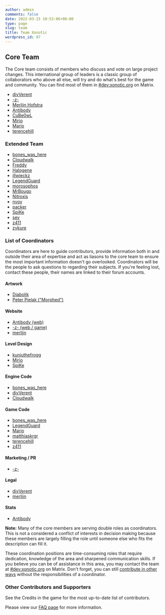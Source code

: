 ```yaml
---
author: admin
comments: false
date: 2022-03-15 10:53:06+00:00
type: page
slug: team
title: Team Xonotic
wordpress_id: 97
---
```


## Core Team

The Core team consists of members who discuss and vote on large project changes. This international group of leaders is a classic group of collaborators who above all else, will try and do what's best for the game and community. You can find most of them in [#dev:xonotic.org](https://matrix.to/#/#dev:xonotic.org) on Matrix.

  * [divVerent](http://forums.xonotic.org/member.php?action=profile&uid=4)
  * [-z-](http://forums.xonotic.org/member.php?action=profile&uid=1)
  * [Merlijn Hofstra](http://forums.xonotic.org/member.php?action=profile&uid=34)
  * [Antibody](http://forums.xonotic.org/member.php?action=profile&uid=530)
  * [CuBe0wL](http://forums.xonotic.org/member.php?action=profile&uid=15)
  * [Mirio](http://forums.xonotic.org/member.php?action=profile&uid=213)
  * [Mario](http://forums.xonotic.org/member.php?action=profile&uid=1258)
  * [terencehill](http://forums.xonotic.org/member.php?action=profile&uid=620)

### Extended Team

  * [bones_was_here](http://forums.xonotic.org/member.php?action=profile&uid=27)
  * [Cloudwalk](http://forums.xonotic.org/member.php?action=profile&uid=8922)
  * [Freddy](http://forums.xonotic.org/member.php?action=profile&uid=5301)
  * [Halogene](http://forums.xonotic.org/member.php?action=profile&uid=53)
  * [illwieckz](http://forums.xonotic.org/member.php?action=profile&uid=4581)
  * [LegendGuard](http://forums.xonotic.org/member.php?action=profile&uid=8789)
  * [morosophos](http://forums.xonotic.org/member.php?action=profile&uid=7970)
  * [MrBougo](http://forums.xonotic.org/member.php?action=profile&uid=30)
  * [Nitroxis](http://forums.xonotic.org/member.php?action=profile&uid=1003)
  * [nyov](http://forums.xonotic.org/member.php?action=profile&uid=842)
  * [packer](http://forums.xonotic.org/member.php?action=profile&uid=373)
  * [SpiKe](http://forums.xonotic.org/member.php?action=profile&uid=3421)
  * [sev](http://forums.xonotic.org/member.php?action=profile&uid=46)
  * [z411](http://forums.xonotic.org/member.php?action=profile&uid=9139)
  * [zykure](http://forums.xonotic.org/member.php?action=profile&uid=3578)


### List of Coordinators

Coordinators are here to guide contributors, provide information both in and outside their area of expertise and act as liasons to the core team to ensure the most important information doesn't go overlooked. Coordinators will be the people to ask questions to regarding their subjects. If you're feeling lost, contact these people, their names are linked to their forum accounts.

#### Artwork

  * [Diabolik](http://forums.xonotic.org/member.php?action=profile&uid=14)
  * [Peter Pielak ("Morphed")](http://forums.xonotic.org/member.php?action=profile&uid=8)

#### Website

  * [Antibody (web)](http://forums.xonotic.org/member.php?action=profile&uid=530)
  * [-z- (web / game)](http://forums.xonotic.org/member.php?action=profile&uid=1)
  * [merlijn](http://forums.xonotic.org/member.php?action=profile&uid=34)

#### Level Design

  * [kuniuthefrogg](http://forums.xonotic.org/member.php?action=profile&uid=184)
  * [Mirio](http://forums.xonotic.org/member.php?action=profile&uid=213)
  * [SpiKe](http://forums.xonotic.org/member.php?action=profile&uid=3421)

#### Engine Code

  * [bones_was_here](http://forums.xonotic.org/member.php?action=profile&uid=27)
  * [divVerent](http://forums.xonotic.org/member.php?action=profile&uid=4)
  * [Cloudwalk](http://forums.xonotic.org/member.php?action=profile&uid=8922)

#### Game Code

  * [bones_was_here](http://forums.xonotic.org/member.php?action=profile&uid=27)
  * [LegendGuard](http://forums.xonotic.org/member.php?action=profile&uid=8789)
  * [Mario](http://forums.xonotic.org/member.php?action=profile&uid=1258)
  * [matthiaskrgr](http://forums.xonotic.org/member.php?action=profile&uid=2969)
  * [terencehill](http://forums.xonotic.org/member.php?action=profile&uid=620)
  * [z411](http://forums.xonotic.org/member.php?action=profile&uid=9139)

#### Marketing / PR

  * [-z-](http://forums.xonotic.org/member.php?action=profile&uid=1)

#### Legal

  * [divVerent](http://forums.xonotic.org/member.php?action=profile&uid=4)
  * [merlijn](http://forums.xonotic.org/member.php?action=profile&uid=34)

#### Stats

  * [Antibody](http://forums.xonotic.org/member.php?action=profile&uid=530)

**Note:** Many of the core members are serving double roles as coordinators. This is not a considered a conflict of interests in decision making because these members are largely filling the role until someone else who fits the description can fill it.

These coordination positions are time-consuming roles that require dedication, knowledge of the area and sharpened communication skills. If you believe you can be of assistance in this area, you may contact the team at [#dev:xonotic.org](https://matrix.to/#/#dev:xonotic.org) on Matrix. Don't forget, you can still [contribute in other ways](https://gitlab.com/xonotic/xonotic/-/wikis/Repository_Access) without the responsibilities of a coordinator.

### Other Contributors and Supporters

See the Credits in the game for the most up-to-date list of contributors.

Please view our [FAQ page](/faq) for more information.
